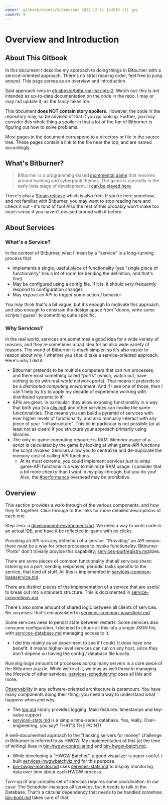 ```yaml
---
cover: .gitbook/assets/Screenshot 2022-12-31 124510 (1).jpg
coverY: 0
---
```


# Overview and Introduction

## About This Gitbook

In this document I describe my approach to doing things in Bitburner with a service-oriented approach. There's no strict reading order, feel free to jump around. This page serves as an overview and introduction.

Said approach lives in [gh:abesto/bitburner-scripts-2](https://github.com/abesto/bitburner-scripts-2). Watch out: this is _not_ intended as up-to-date documentation on the code in the repo. I may or may not update it, as the fancy takes me.

This document **does NOT contain story spoilers**. However, the code in the repository may, so be advised of that if you go looking. Further, you may consider this whole thing a spoiler in that a lot of the fun of Bitburner is figuring out how to solve problems.

Most pages in the document correspond to a directory or file in the source tree. These pages contain a link to the file near the top, and are named accordingly.

## What's Bitburner?

> Bitburner is a programming-based [incremental game](https://en.wikipedia.org/wiki/Incremental\_game) that revolves around hacking and cyberpunk themes. The game is currently in the early beta stage of development. It [can be played here](https://danielyxie.github.io/bitburner/).

There's also a [Steam release](https://store.steampowered.com/app/1812820/Bitburner/) which is also free. If you're here somehow, and not familiar with Bitburner, you may want to stop reading here and check it out - it's tons of fun! Also the rest of this probably won't make too much sense if you haven't messed around with it before.

## About Services

### What's a Service?

In the context of Bitburner, what I mean by a "service" is a long-running process that

* implements a single, useful piece of functionality (yes "single piece of functionality" has a lot of room for bending the definition, and that's fine)
* May be configured using a config file. If it is, it should _very_ frequently respond to configuration changes
* May expose an API to trigger some action / behavior

You may think that's a bit vague, but it's enough to motivate this approach, and also enough to constrain the design space from "dunno, write some scripts I guess" to something quite specific.

### Why Services?

In the real world, services are sometimes a good idea for a wide variety of reasons, and they're sometimes a bad idea for an also wide variety of reasons. The world of Bitburner is _much_ simpler, so it's also easier to reason about why / whether you should take a service-oriented approach. Here's why I did it:

* Bitburner pretends to be multiple computers that can run processes, and there exist something called "ports" (which, watch out, have nothing to do with real-world network ports). That means it pretends to be a _distributed computing environment_. And if I see one of those, then I can't help by try to apply my decade of experience working with distributed systems to it!
* APIs are great. In particular: they allow exposing functionality in a way that both you (via [clis.md](clis.md "mention")) and other services can invoke the same functionalities. This means you can build a pyramid of services with ever higher levels of functionality, and also manually interact with any piece of your "infrastructure". This bit in particular is not possible (or at least not as clean) if you structure your approach primarily using libraries.
* The only in-game computing resource is RAM. Memory usage of a script is calculated by the game by looking at what game-API functions the script invokes. Services allow you to centralize and de-duplicate the memory cost of calling API functions.
  * At its most extreme, you could implement services _just_ to wrap game-API functions in a way to minimize RAM usage. I consider that a bit more cheeky than I want in _my_ play-through, but you do you! Also, the [#performance](libraries/services-common-baseservice.md#performance "mention") overhead may be prohibitive.

## Overview

This section provides a walk-through of the various components, and how they fit together. Click through to the links for more detailed descriptions of each one.

Step zero: a [development-environment.md](development-environment.md "mention"). We need a way to write code in an actual IDE, and have it be reflected in-game with no clicks.

Providing an API is in any definition of a service. "Providing" an API means: there must be a way for other processes to invoke functionality. Bitburner "Ports" don't trivially provide this capability; [services-portregistry.md](services/services-portregistry.md "mention")does.

There are some pieces of common functionality that all services share: listening on a port, sending responses, periodic tasks specific to the service, that kind of stuff. All this is implemented in [services-common-baseservice.md](libraries/services-common-baseservice.md "mention").

There are distinct pieces of the implementation of a service that are useful to break out into a standard structure. This is documented in [service-conventions.md](service-conventions.md "mention").

There's also some amount of shared logic between all clients of services. No surprises: that's encapsulated in [services-common-baseclient.md](libraries/services-common-baseclient.md "mention").

Some services need to persist state between restarts. Some services also consume configuration. I decided to chuck all this into a single JSON file, with [services-database.md](services/services-database.md "mention") managing access to it.

* I did this mainly as an experiment to see if I could. It does have one benefit: it means higher-level services can run on any host, since they don't depend on having the config / database file locally.

Running huge amounts of processes across many servers is a core piece of the Bitburner puzzle. While we're at it, we may as well throw in managing the lifecycle of other services. [services-scheduler.md](services/services-scheduler.md "mention") does all this and more.

[Observability](https://en.wikipedia.org/wiki/Software\_observability) in any software-oriented architecture is paramount. You have many components doing their thing; you need a way to understand what happens when and why.

* The [log.md](libraries/log.md "mention") library provides logging. Main features: timestamps and key-value support.
* [services-stats.md](services/services-stats.md "mention") is a simple time-series database. Yes, really. Over-engineering, you say? THAT'S THE POINT!

A well-documented approach to the "hacking servers for money" challenge in Bitburner is referred to as HWGW. My implementation of this (at the time of writing) lives in [bin-hwgw-controller.md](other-binaries/bin-hwgw-controller.md "mention") and [bin-hwgw-batch.md](other-binaries/bin-hwgw-batch.md "mention").

* While developing a "HWGW Batcher", a good visualizer is super useful. I built [services-hwgwbatchviz.md](services/services-hwgwbatchviz.md "mention") for this purpose.
* [bin-hwgw-monitor.md](other-binaries/bin-hwgw-monitor.md "mention") uses [services-stats.md](services/services-stats.md "mention") to display monitoring data over time about each HWGW process.

Turn-up of any complex set of services requires some coordination. In our case: The Scheduler manages all services, but it needs to talk to the Database. That's a circular dependency that needs to be handled _somehow_. [bin-boot.md](other-binaries/bin-boot.md "mention") takes care of that.
